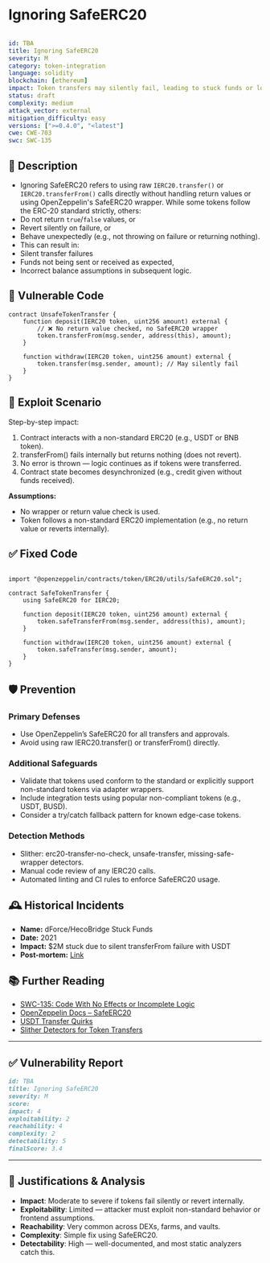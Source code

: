# Ignoring SafeERC20 


```YAML

id: TBA
title: Ignoring SafeERC20 
severity: M
category: token-integration
language: solidity
blockchain: [ethereum]
impact: Token transfers may silently fail, leading to stuck funds or logic errors
status: draft
complexity: medium
attack_vector: external
mitigation_difficulty: easy
versions: [">=0.4.0", "<latest"]
cwe: CWE-703
swc: SWC-135

```


## 📝 Description

- Ignoring SafeERC20 refers to using raw `IERC20.transfer()` or `IERC20.transferFrom()` calls directly without handling return values or using OpenZeppelin's SafeERC20 wrapper. While some tokens follow the ERC-20 standard strictly, others:
- Do not return `true`/`false` values, or
- Revert silently on failure, or
- Behave unexpectedly (e.g., not throwing on failure or returning nothing).
- This can result in:
- Silent transfer failures
- Funds not being sent or received as expected,
- Incorrect balance assumptions in subsequent logic.

## 🚨 Vulnerable Code

```solidity
contract UnsafeTokenTransfer {
    function deposit(IERC20 token, uint256 amount) external {
        // ❌ No return value checked, no SafeERC20 wrapper
        token.transferFrom(msg.sender, address(this), amount); 
    }

    function withdraw(IERC20 token, uint256 amount) external {
        token.transfer(msg.sender, amount); // May silently fail
    }
}
```


## 🧪 Exploit Scenario

Step-by-step impact:

1. Contract interacts with a non-standard ERC20 (e.g., USDT or BNB token).
2. transferFrom() fails internally but returns nothing (does not revert).
3. No error is thrown — logic continues as if tokens were transferred.
4. Contract state becomes desynchronized (e.g., credit given without funds received).

**Assumptions:**

- No wrapper or return value check is used.
- Token follows a non-standard ERC20 implementation (e.g., no return value or reverts internally).

## ✅ Fixed Code

```solidity

import "@openzeppelin/contracts/token/ERC20/utils/SafeERC20.sol";

contract SafeTokenTransfer {
    using SafeERC20 for IERC20;

    function deposit(IERC20 token, uint256 amount) external {
        token.safeTransferFrom(msg.sender, address(this), amount);
    }

    function withdraw(IERC20 token, uint256 amount) external {
        token.safeTransfer(msg.sender, amount);
    }
}

```


## 🛡️ Prevention

### Primary Defenses

- Use OpenZeppelin’s SafeERC20 for all transfers and approvals.
- Avoid using raw IERC20.transfer() or transferFrom() directly.

### Additional Safeguards

- Validate that tokens used conform to the standard or explicitly support non-standard tokens via adapter wrappers.
- Include integration tests using popular non-compliant tokens (e.g., USDT, BUSD).
- Consider a try/catch fallback pattern for known edge-case tokens.

### Detection Methods

- Slither: erc20-transfer-no-check, unsafe-transfer, missing-safe-wrapper detectors.
- Manual code review of any IERC20 calls.
- Automated linting and CI rules to enforce SafeERC20 usage.

## 🕰️ Historical Incidents

- **Name:** dForce/HecoBridge Stuck Funds 
- **Date:** 2021 
- **Impact:** $2M stuck due to silent transferFrom failure with USDT 
- **Post-mortem:** [Link](https://slowmist.medium.com) 


## 📚 Further Reading

- [SWC-135: Code With No Effects or Incomplete Logic](https://swcregistry.io/docs/SWC-135) 
- [OpenZeppelin Docs – SafeERC20](https://docs.openzeppelin.com/contracts/4.x/api/token/erc20#SafeERC20) 
- [USDT Transfer Quirks](https://github.com/OpenZeppelin/openzeppelin-contracts/issues/343) 
- [Slither Detectors for Token Transfers](https://github.com/crytic/slither)

---

## ✅ Vulnerability Report 

```markdown
id: TBA
title: Ignoring SafeERC20 
severity: M
score:
impact: 4        
exploitability: 2 
reachability: 4   
complexity: 2     
detectability: 5  
finalScore: 3.4

```


---

## 📄 Justifications & Analysis

- **Impact**: Moderate to severe if tokens fail silently or revert internally.
- **Exploitability**: Limited — attacker must exploit non-standard behavior or frontend assumptions.
-  **Reachability**: Very common across DEXs, farms, and vaults.
- **Complexity**: Simple fix using SafeERC20.
- **Detectability**: High — well-documented, and most static analyzers catch this.